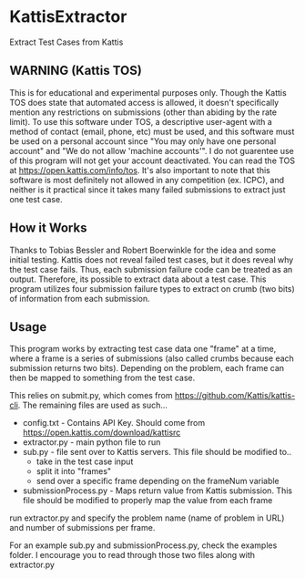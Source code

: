 
# KattisExtractor
Extract Test Cases from Kattis

## WARNING (Kattis TOS)
This is for educational and experimental purposes only. Though the Kattis TOS does state that automated access is allowed, it doesn't specifically mention any restrictions on submissions (other than abiding by the rate limit). To use this software under TOS, a descriptive user-agent with a method of contact (email, phone, etc) must be used, and this software must be used on a personal account since "You may only have one personal account" and "We do not allow 'machine accounts'". I do not guarentee use of this program will not get your account deactivated. You can read the TOS at https://open.kattis.com/info/tos.
It's also important to note that this software is most definitely not allowed in any competition (ex. ICPC), and neither is it practical since it takes many failed submissions to extract just one test case.

## How it Works
Thanks to Tobias Bessler and Robert Boerwinkle for the idea and some initial testing.
Kattis does not reveal failed test cases, but it does reveal why the test case fails. Thus, each submission failure code can be treated as an output. Therefore, its possible to extract data about a test case. This program utilizes four submission failure types to extract on crumb (two bits) of information from each submission.

## Usage
This program works by extracting test case data one "frame" at a time, where a frame is a series of submissions (also called crumbs because each submission returns two bits). Depending on the problem, each frame can then be mapped to something from the test case.

This relies on submit.py, which comes from https://github.com/Kattis/kattis-cli.
The remaining files are used as such...
- config.txt - Contains API Key. Should come from https://open.kattis.com/download/kattisrc
- extractor.py - main python file to run
- sub.py - file sent over to Kattis servers. This file should be modified to.. 
    - take in the test case input
    - split it into "frames"
    - send over a specific frame depending on the frameNum variable
- submissionProcess.py - Maps return value from Kattis submission. This file should be modified to properly map the value from each frame 

run extractor.py and specify the problem name (name of problem in URL) and number of submissions per frame.

For an example sub.py and submissionProcess.py, check the examples folder. I encourage you to read through those two files along with extractor.py 

